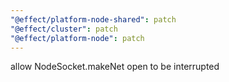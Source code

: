 ```yaml
---
"@effect/platform-node-shared": patch
"@effect/cluster": patch
"@effect/platform-node": patch
---
```


allow NodeSocket.makeNet open to be interrupted
